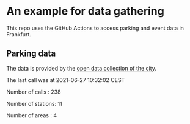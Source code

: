 # An example for data gathering

This repo uses the GitHub Actions to access parking and event data in Frankfurt.

## Parking data
The data is provided by the [open data collection of the city](https://www.offenedaten.frankfurt.de/).

The last call was at 2021-06-27 10:32:02 CEST

Number of calls   : 238

Number of stations:  11

Number of areas   :   4

